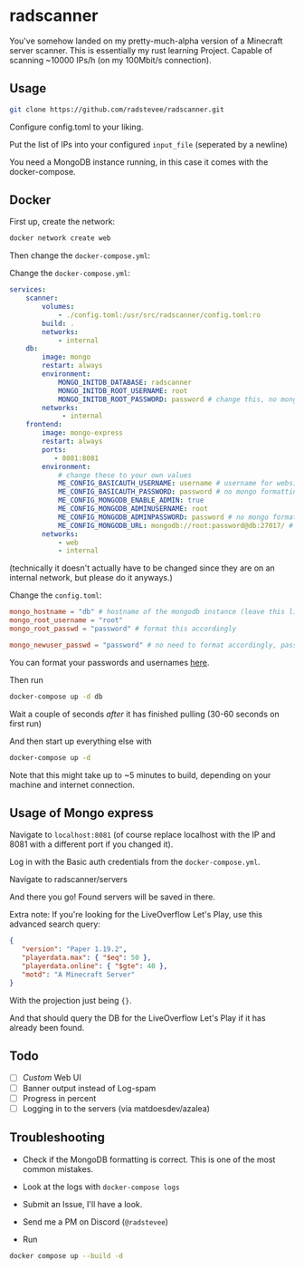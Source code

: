 # radscanner

You've somehow landed on my pretty-much-alpha version of a Minecraft server scanner.
This is essentially my rust learning Project. Capable of scanning ~10000 IPs/h (on my 100Mbit/s connection).

## Usage

```sh
git clone https://github.com/radstevee/radscanner.git
```

Configure config.toml to your liking.

Put the list of IPs into your configured `input_file` (seperated by a newline)

You need a MongoDB instance running, in this case it comes with the docker-compose.

## Docker

First up, create the network:

```sh
docker network create web
```

Then change the `docker-compose.yml`:

Change the `docker-compose.yml`:

```yaml
services:
    scanner:
        volumes:
            - ./config.toml:/usr/src/radscanner/config.toml:ro
        build: .
        networks:
            - internal
    db:
        image: mongo
        restart: always
        environment:
            MONGO_INITDB_DATABASE: radscanner
            MONGO_INITDB_ROOT_USERNAME: root
            MONGO_INITDB_ROOT_PASSWORD: password # change this, no mongo formatting
        networks:
             - internal
    frontend:
        image: mongo-express
        restart: always
        ports:
           - 8081:8081
        environment:
            # change these to your own values
            ME_CONFIG_BASICAUTH_USERNAME: username # username for website authentication
            ME_CONFIG_BASICAUTH_PASSWORD: password # no mongo formatting
            ME_CONFIG_MONGODB_ENABLE_ADMIN: true
            ME_CONFIG_MONGODB_ADMINUSERNAME: root
            ME_CONFIG_MONGODB_ADMINPASSWORD: password # no mongo formatting
            ME_CONFIG_MONGODB_URL: mongodb://root:password@db:27017/ # *with* mongo formatting
        networks:
            - web
            - internal
```

(technically it doesn't actually have to be changed since they are on an internal network, but please do it anyways.)

Change the `config.toml`:

```toml
mongo_hostname = "db" # hostname of the mongodb instance (leave this like this if using docker-compose)
mongo_root_username = "root"
mongo_root_passwd = "password" # format this accordingly

mongo_newuser_passwd = "password" # no need to format accordingly, password for a *new, created* user
```

You can format your passwords and usernames [here](https://www.charset.org/url-encode).

Then run

```sh
docker-compose up -d db
```

Wait a couple of seconds *after* it has finished pulling (30-60 seconds on first run)

And then start up everything else with

```sh
docker-compose up -d
```

Note that this might take up to ~5 minutes to build, depending on your machine and internet connection.

## Usage of Mongo express

Navigate to `localhost:8081` (of course replace localhost with the IP and 8081 with a different port if you changed it).

Log in with the Basic auth credentials from the `docker-compose.yml`.

Navigate to radscanner/servers

And there you go! Found servers will be saved in there.

Extra note: If you're looking for the LiveOverflow Let's Play, use this advanced search query:

```json
{
   "version": "Paper 1.19.2",
   "playerdata.max": { "$eq": 50 },
   "playerdata.online": { "$gte": 40 },
   "motd": "A Minecraft Server"
}
```

With the projection just being `{}`.

And that should query the DB for the LiveOverflow Let's Play if it has already been found.

## Todo

- [ ] *Custom* Web UI
- [ ] Banner output instead of Log-spam
- [ ] Progress in percent
- [ ] Logging in to the servers (via matdoesdev/azalea)

## Troubleshooting

- Check if the MongoDB formatting is correct. This is one of the most common mistakes.

- Look at the logs with `docker-compose logs`

- Submit an Issue, I'll have a look.

- Send me a PM on Discord (`@radstevee`)
- Run

```sh
docker compose up --build -d
```
